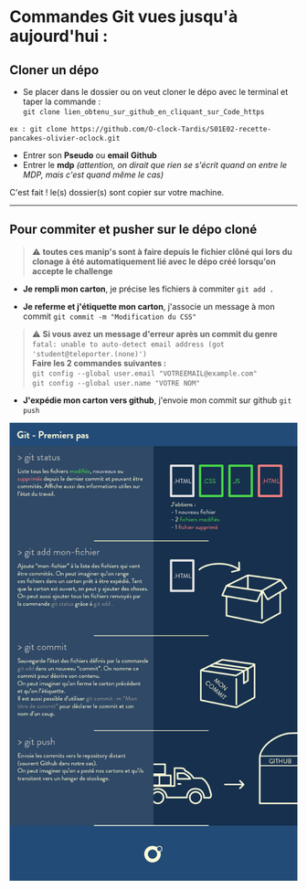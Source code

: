 # **Commandes Git** vues jusqu'à aujourd'hui :  

## Cloner un dépo

- Se placer dans le dossier ou on veut cloner le dépo avec le terminal et taper la commande :  
`git clone lien_obtenu_sur_github_en_cliquant_sur_Code_https`

```
ex : git clone https://github.com/O-clock-Tardis/S01E02-recette-pancakes-olivier-oclock.git
```

- Entrer son **Pseudo** ou **email** **Github**  
- Entrer le **mdp** *(attention, on dirait que rien se s'écrit quand on entre le MDP, mais c'est quand même le cas)*  

C'est fait ! le(s) dossier(s) sont copier sur votre machine.  

***

## Pour commiter et pusher sur le dépo cloné
 

>:warning: **toutes ces manip's sont à faire depuis le fichier clôné qui lors du clonage à été automatiquement lié avec le dépo créé lorsqu'on accepte le challenge**
- **Je rempli mon carton**, je précise les fichiers à commiter
`git add .`

- **Je referme et j'étiquette mon carton**, j'associe un message à mon commit
`git commit -m "Modification du CSS"`

> :warning: **Si vous avez un message d'erreur après un commit du genre**  
`fatal: unable to auto-detect email address (got 'student@teleporter.(none)')`    
**Faire les 2 commandes suivantes :**   
`git config --global user.email "VOTREEMAIL@example.com"`  
`git config --global user.name "VOTRE NOM"`  

- **J'expédie mon carton vers github**, j'envoie mon commit sur github
`git push`

<img src="./premiers-pas.png">



